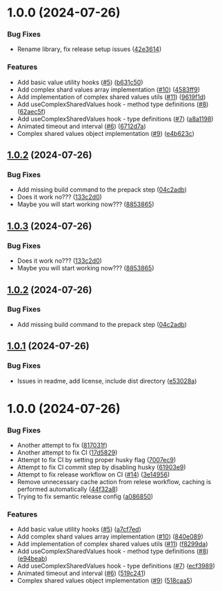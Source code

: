 # 1.0.0 (2024-07-26)


### Bug Fixes

* Rename library, fix release setup issues ([42e3614](https://github.com/MatiPl01/reanimated-utils/commit/42e36145c71005fa79b158c43f0b6154bf67dd22))


### Features

* Add basic value utility hooks ([#5](https://github.com/MatiPl01/reanimated-utils/issues/5)) ([b631c50](https://github.com/MatiPl01/reanimated-utils/commit/b631c5073fd398a60d15cbfb708ca85621df78a5))
* Add complex shard values array implementation ([#10](https://github.com/MatiPl01/reanimated-utils/issues/10)) ([4583ff9](https://github.com/MatiPl01/reanimated-utils/commit/4583ff9936730ccc7f681e58713ca0259f1f8bd0))
* Add implementation of complex shared values utils ([#11](https://github.com/MatiPl01/reanimated-utils/issues/11)) ([9619f1d](https://github.com/MatiPl01/reanimated-utils/commit/9619f1de763ef663ebcf0b6218de9416ba58df3c))
* Add useComplexSharedValues hook - method type definitions ([#8](https://github.com/MatiPl01/reanimated-utils/issues/8)) ([62aec5f](https://github.com/MatiPl01/reanimated-utils/commit/62aec5faf323d71f2658d471fabd4c593580642c))
* Add useComplexSharedValues hook - type definitions ([#7](https://github.com/MatiPl01/reanimated-utils/issues/7)) ([a8a1198](https://github.com/MatiPl01/reanimated-utils/commit/a8a11989c29eeebf62f4df59da26e75e398087f6))
* Animated timeout and interval ([#6](https://github.com/MatiPl01/reanimated-utils/issues/6)) ([6712d7a](https://github.com/MatiPl01/reanimated-utils/commit/6712d7acdfeed025420124d647822278f89f4ee5))
* Complex shared values object implementation ([#9](https://github.com/MatiPl01/reanimated-utils/issues/9)) ([e4b623c](https://github.com/MatiPl01/reanimated-utils/commit/e4b623cf64fc72bf0edf34bcc3b52b221e4a0cc3))

## [1.0.2](https://github.com/MatiPl01/reanimated-utils/compare/v1.0.1...v1.0.2) (2024-07-26)


### Bug Fixes

* Add missing build command to the prepack step ([04c2adb](https://github.com/MatiPl01/reanimated-utils/commit/04c2adbe04afa037e93f316e74893347b29b8048))
* Does it work no??? ([133c2d0](https://github.com/MatiPl01/reanimated-utils/commit/133c2d01819f9f28f6281587e33b36b1ca0e874c))
* Maybe you will start working now??? ([8853865](https://github.com/MatiPl01/reanimated-utils/commit/8853865a6222e8f87061ae2b92e93dbd65549a58))

## [1.0.3](https://github.com/MatiPl01/reanimated-utils/compare/v1.0.2...v1.0.3) (2024-07-26)


### Bug Fixes

* Does it work no??? ([133c2d0](https://github.com/MatiPl01/reanimated-utils/commit/133c2d01819f9f28f6281587e33b36b1ca0e874c))
* Maybe you will start working now??? ([8853865](https://github.com/MatiPl01/reanimated-utils/commit/8853865a6222e8f87061ae2b92e93dbd65549a58))

## [1.0.2](https://github.com/MatiPl01/reanimated-utils/compare/v1.0.1...v1.0.2) (2024-07-26)


### Bug Fixes

* Add missing build command to the prepack step ([04c2adb](https://github.com/MatiPl01/reanimated-utils/commit/04c2adbe04afa037e93f316e74893347b29b8048))

## [1.0.1](https://github.com/MatiPl01/reanimated-utils/compare/v1.0.0...v1.0.1) (2024-07-26)


### Bug Fixes

* Issues in readme, add license, include dist directory ([e53028a](https://github.com/MatiPl01/reanimated-utils/commit/e53028a18a44f9456610b64ab63eaf951a30a4eb))

# 1.0.0 (2024-07-26)


### Bug Fixes

* Another attempt to fix ([817031f](https://github.com/MatiPl01/reanimated-utils/commit/817031fbdc5de6b586f458fb0f3afda10a8e773d))
* Another attempt to fix CI ([17d5829](https://github.com/MatiPl01/reanimated-utils/commit/17d5829872be4d558517ec2ea7951b49e4508ea7))
* Attempt to fix CI by setting proper husky flag ([7007ec9](https://github.com/MatiPl01/reanimated-utils/commit/7007ec9b0e3d4849d993cf21ec54a08192c691a7))
* Attempt to fix CI commit step by disabling husky ([61903e9](https://github.com/MatiPl01/reanimated-utils/commit/61903e99a4f6007605d4a546adf7d5e54b7aa6c5))
* Attempt to fix release workflow on CI ([#14](https://github.com/MatiPl01/reanimated-utils/issues/14)) ([3e14956](https://github.com/MatiPl01/reanimated-utils/commit/3e14956d50fa1e265caa9b2cbbe133c818e1c3cb))
* Remove unnecessary cache action from relese workflow, caching is performed automatically ([44f32a8](https://github.com/MatiPl01/reanimated-utils/commit/44f32a8b161940c522ae72c30921fafd546d4343))
* Trying to fix semantic release config ([a086850](https://github.com/MatiPl01/reanimated-utils/commit/a0868502349af9354142c1c69dbbb5580bffec31))


### Features

* Add basic value utility hooks ([#5](https://github.com/MatiPl01/reanimated-utils/issues/5)) ([a7cf7ed](https://github.com/MatiPl01/reanimated-utils/commit/a7cf7ed74368fe94cbdffa2d82e40ccff1e7182d))
* Add complex shard values array implementation ([#10](https://github.com/MatiPl01/reanimated-utils/issues/10)) ([840e089](https://github.com/MatiPl01/reanimated-utils/commit/840e0899d72a891c7f9e6bf04fbdea2fed8e95c8))
* Add implementation of complex shared values utils ([#11](https://github.com/MatiPl01/reanimated-utils/issues/11)) ([f8299da](https://github.com/MatiPl01/reanimated-utils/commit/f8299da35a3ee91362eb463a00a767de70459a54))
* Add useComplexSharedValues hook - method type definitions ([#8](https://github.com/MatiPl01/reanimated-utils/issues/8)) ([e94beab](https://github.com/MatiPl01/reanimated-utils/commit/e94beaba113c354d03840c3fb9d0808be6912111))
* Add useComplexSharedValues hook - type definitions ([#7](https://github.com/MatiPl01/reanimated-utils/issues/7)) ([ecf3989](https://github.com/MatiPl01/reanimated-utils/commit/ecf3989438968c2c6208ff9909bab776922753b9))
* Animated timeout and interval ([#6](https://github.com/MatiPl01/reanimated-utils/issues/6)) ([519c241](https://github.com/MatiPl01/reanimated-utils/commit/519c2412d78c97ad9fc9349eff0a985e2e54578e))
* Complex shared values object implementation ([#9](https://github.com/MatiPl01/reanimated-utils/issues/9)) ([518caa5](https://github.com/MatiPl01/reanimated-utils/commit/518caa537df20a15d8826d87338b3563a408ce89))
